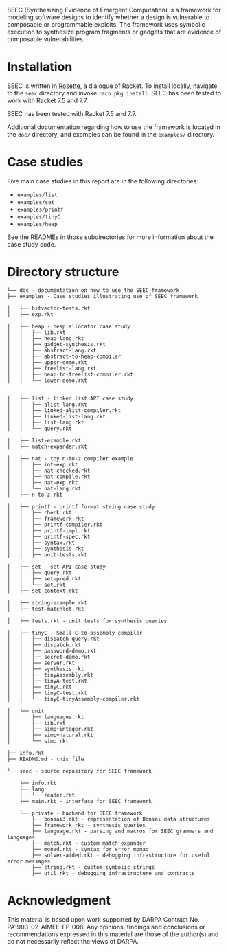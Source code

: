 SEEC (Synthesizing Evidence of Emergent Computation) is a framework for modeling software designs to identify whether a design is vulnerable to composable or programmable exploits. The framework uses symbolic execution to synthesize program fragments or gadgets that are evidence of composable vulnerabilities.

# Installation

SEEC is written in [Rosette](https://docs.racket-lang.org/rosette-guide/index.html), a dialogue of Racket. To install locally, navigate to the `seec` directory and invoke `raco pkg install`. SEEC has been tested to work with Racket 7.5 and 7.7.

SEEC has been tested with Racket 7.5 and 7.7.

Additional documentation regarding how to use the framework is located in the `doc/` directory, and examples can be found in the `examples/` directory.


# Case studies

Five main case studies in this report are in the following directories:

* `examples/list`
* `examples/set`
* `examples/printf`
* `examples/tinyC`
* `examples/heap`

See the READMEs in those subdirectories for more information about the case study code.

# Directory structure

```
└── doc - documentation on how to use the SEEC framework
├── examples - Case studies illustrating use of SEEC framework

│   ├── bitvector-tests.rkt
│   ├── exp.rkt

│   ├── heap - heap allocator case study
│   │   ├── lib.rkt 
│   │   ├── heap-lang.rkt
│   │   ├── gadget-synthesis.rkt
│   │   ├── abstract-lang.rkt
│   │   ├── abstract-to-heap-compiler
│   │   ├── upper-demo.rkt
│   │   ├── freelist-lang.rkt
│   │   ├── heap-to-freelist-compiler.rkt
│   │   └── lower-demo.rkt


│   ├── list - linked list API case study
│   │   ├── alist-lang.rkt
│   │   ├── linked-alist-compiler.rkt
│   │   ├── linked-list-lang.rkt
│   │   ├── list-lang.rkt
│   │   └── query.rkt

│   ├── list-example.rkt
│   ├── match-expander.rkt

│   ├── nat - toy n-to-z compiler example
│   │   ├── int-exp.rkt
│   │   ├── nat-checked.rkt
│   │   ├── nat-compile.rkt
│   │   ├── nat-exp.rkt
│   │   └── nat-lang.rkt
│   ├── n-to-z.rkt

│   ├── printf - printf format string case study
│   │   ├── check.rkt
│   │   ├── framework.rkt
│   │   ├── printf-compiler.rkt
│   │   ├── printf-impl.rkt
│   │   ├── printf-spec.rkt
│   │   ├── syntax.rkt
│   │   ├── synthesis.rkt
│   │   ├── unit-tests.rkt

│   ├── set - set API case study
│   │   ├── query.rkt
│   │   ├── set-pred.rkt
│   │   └── set.rkt
│   ├── set-context.rkt

│   ├── string-example.rkt
│   ├── test-matchlet.rkt

│   ├── tests.rkt - unit tests for synthesis queries

│   ├── tinyC - Small C-to-assembly compiler
│   │   ├── dispatch-query.rkt
│   │   ├── dispatch.rkt
│   │   ├── password-demo.rkt
│   │   ├── secret-demo.rkt
│   │   ├── server.rkt
│   │   ├── synthesis.rkt
│   │   ├── tinyAssembly.rkt
│   │   ├── tinyA-test.rkt
│   │   ├── tinyC.rkt
│   │   ├── tinyC-test.rkt
│   │   └── tinyC-tinyAssembly-compiler.rkt

│   └── unit
│       ├── languages.rkt
│       ├── lib.rkt
│       ├── simp+integer.rkt
│       ├── simp+natural.rkt
│       └── simp.rkt

├── info.rkt
├── README.md - this file

└── seec - source repository for SEEC framework

    ├── info.rkt
    ├── lang
    │   └── reader.rkt
    ├── main.rkt - interface for SEEC framework
	
    └── private - backend for SEEC framework
        ├── bonsai3.rkt - representation of Bonsai data structures
        ├── framework.rkt - synthesis queries
        ├── language.rkt - parsing and macros for SEEC grammars and languages
        ├── match.rkt - custom match expander
        ├── monad.rkt - syntax for error monad
        ├── solver-aided.rkt - debugging infrastructure for useful error messages
        ├── string.rkt - custom symbolic strings
        ├── util.rkt - debugging infrastructure and contracts
```

# Acknowledgment

This material is based upon work supported by DARPA Contract No. PA1903-02-AIMEE-FP-008. Any opinions, findings and conclusions or recommendations expressed in this material are those of the author(s) and do not necessarily reflect the views of DARPA.
